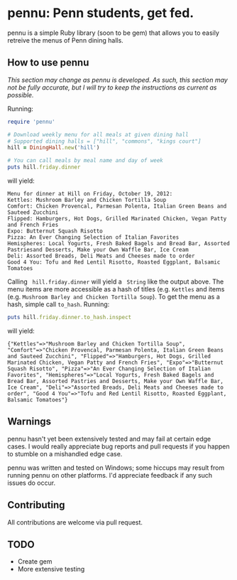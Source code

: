 # pennu: Penn students, get fed. #

pennu is a simple Ruby library (soon to be gem) that allows you to easily retreive the menus of Penn dining halls.

## How to use pennu ##

*This section may change as pennu is developed.  As such, this section may not be fully accurate, but I will try to keep the instructions as current as possible.*

Running:

```ruby
require 'pennu'

# Download weekly menu for all meals at given dining hall
# Supported dining halls = ["hill", "commons", "kings court"]
hill = DiningHall.new('hill')

# You can call meals by meal name and day of week
puts hill.friday.dinner
```

will yield:
```
Menu for dinner at Hill on Friday, October 19, 2012:
Kettles: Mushroom Barley and Chicken Tortilla Soup
Comfort: Chicken Provencal, Parmesan Polenta, Italian Green Beans and Sauteed Zucchini
Flipped: Hamburgers, Hot Dogs, Grilled Marinated Chicken, Vegan Patty and French Fries
Expo: Butternut Squash Risotto
Pizza: An Ever Changing Selection of Italian Favorites
Hemispheres: Local Yogurts, Fresh Baked Bagels and Bread Bar, Assorted Pastriesand Desserts, Make your Own Waffle Bar, Ice Cream
Deli: Assorted Breads, Deli Meats and Cheeses made to order
Good 4 You: Tofu and Red Lentil Risotto, Roasted Eggplant, Balsamic Tomatoes
```

Calling ``` hill.friday.dinner``` will yield a ``` String``` like the output above.  The menu items are more accessible as a hash of titles (e.g. ```Kettles``` and items (e.g. ```Mushroom Barley and Chicken Tortilla Soup```).  To get the menu as a hash, simple call ```to_hash```.  Running:

```ruby
puts hill.friday.dinner.to_hash.inspect
```

will yield:
```
{"Kettles"=>"Mushroom Barley and Chicken Tortilla Soup", "Comfort"=>"Chicken Provencal, Parmesan Polenta, Italian Green Beans and Sauteed Zucchini", "Flipped"=>"Hamburgers, Hot Dogs, Grilled Marinated Chicken, Vegan Patty and French Fries", "Expo"=>"Butternut Squash Risotto", "Pizza"=>"An Ever Changing Selection of Italian Favorites", "Hemispheres"=>"Local Yogurts, Fresh Baked Bagels and Bread Bar, Assorted Pastries and Desserts, Make your Own Waffle Bar, Ice Cream", "Deli"=>"Assorted Breads, Deli Meats and Cheeses made to order", "Good 4 You"=>"Tofu and Red Lentil Risotto, Roasted Eggplant, Balsamic Tomatoes"}
```

## Warnings ##

pennu hasn't yet been extensively tested and may fail at certain edge cases.  I would really appreciate bug reports and pull requests if you happen to stumble on a mishandled edge case.

pennu was written and tested on Windows; some hiccups may result from running pennu on other platforms.  I'd appreciate feedback if any such issues do occur.

## Contributing ##

All contributions are welcome via pull request.

## TODO ##
*	Create gem
* More extensive testing